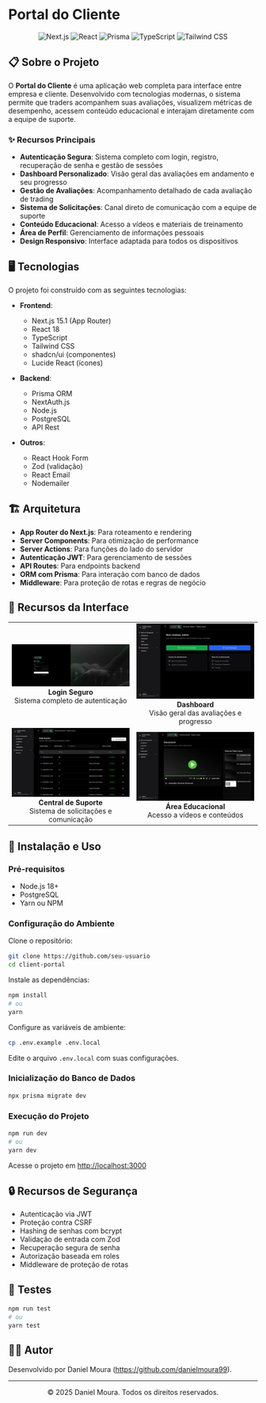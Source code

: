 # Portal do Cliente

<div align="center">
  <p>
    <img src="https://img.shields.io/badge/Next.js-15.1.0-black?style=flat-square&logo=next.js" alt="Next.js">
    <img src="https://img.shields.io/badge/React-18.2.0-61DAFB?style=flat-square&logo=react" alt="React">
    <img src="https://img.shields.io/badge/Prisma-6.1.0-2D3748?style=flat-square&logo=prisma" alt="Prisma">
    <img src="https://img.shields.io/badge/TypeScript-5+-3178C6?style=flat-square&logo=typescript" alt="TypeScript">
    <img src="https://img.shields.io/badge/Tailwind-3.4.1-38B2AC?style=flat-square&logo=tailwind-css" alt="Tailwind CSS">
  </p>
</div>

## 📋 Sobre o Projeto

O **Portal do Cliente** é uma aplicação web completa para interface entre empresa e cliente. Desenvolvido com tecnologias modernas, o sistema permite que traders acompanhem suas avaliações, visualizem métricas de desempenho, acessem conteúdo educacional e interajam diretamente com a equipe de suporte.

### ✨ Recursos Principais

- **Autenticação Segura**: Sistema completo com login, registro, recuperação de senha e gestão de sessões
- **Dashboard Personalizado**: Visão geral das avaliações em andamento e seu progresso
- **Gestão de Avaliações**: Acompanhamento detalhado de cada avaliação de trading
- **Sistema de Solicitações**: Canal direto de comunicação com a equipe de suporte
- **Conteúdo Educacional**: Acesso a vídeos e materiais de treinamento
- **Área de Perfil**: Gerenciamento de informações pessoais
- **Design Responsivo**: Interface adaptada para todos os dispositivos

## 🖥️ Tecnologias

O projeto foi construído com as seguintes tecnologias:

- **Frontend**:

  - Next.js 15.1 (App Router)
  - React 18
  - TypeScript
  - Tailwind CSS
  - shadcn/ui (componentes)
  - Lucide React (ícones)

- **Backend**:

  - Prisma ORM
  - NextAuth.js
  - Node.js
  - PostgreSQL
  - API Rest

- **Outros**:
  - React Hook Form
  - Zod (validação)
  - React Email
  - Nodemailer

## 🏗️ Arquitetura

- **App Router do Next.js**: Para roteamento e rendering
- **Server Components**: Para otimização de performance
- **Server Actions**: Para funções do lado do servidor
- **Autenticação JWT**: Para gerenciamento de sessões
- **API Routes**: Para endpoints backend
- **ORM com Prisma**: Para interação com banco de dados
- **Middleware**: Para proteção de rotas e regras de negócio

## 📱 Recursos da Interface

<div align="center">
  <table>
    <tr>
      <td align="center" width="33%">
        <img src="./docs/screenshots/auth/login.png" alt="Tela de Login" width="100%" /><br/>
        <strong>Login Seguro</strong><br/>
        Sistema completo de autenticação
      </td>
      <td align="center" width="33%">
        <img src="./docs/screenshots/dashboard/main-view.png" alt="Dashboard" width="100%" /><br/>
        <strong>Dashboard</strong><br/>
        Visão geral das avaliações e progresso
      </td>
    </tr>
    <tr>
      <td align="center" width="33%">
        <img src="./docs/screenshots/features/requests.png" alt="Central de Suporte" width="100%" /><br/>
        <strong>Central de Suporte</strong><br/>
        Sistema de solicitações e comunicação
      </td>
      <td align="center" width="33%">
        <img src="./docs/screenshots/features/educacional.png" alt="Área Educacional" width="100%" /><br/>
        <strong>Área Educacional</strong><br/>
        Acesso a vídeos e conteúdos
      </td>
    </tr>
  </table>
</div>

## 🚀 Instalação e Uso

### Pré-requisitos

- Node.js 18+
- PostgreSQL
- Yarn ou NPM

### Configuração do Ambiente

Clone o repositório:

```bash
git clone https://github.com/seu-usuario
cd client-portal
```

Instale as dependências:

```bash
npm install
# ou
yarn
```

Configure as variáveis de ambiente:

```bash
cp .env.example .env.local
```

Edite o arquivo `.env.local` com suas configurações.

### Inicialização do Banco de Dados

```bash
npx prisma migrate dev
```

### Execução do Projeto

```bash
npm run dev
# ou
yarn dev
```

Acesse o projeto em [http://localhost:3000](http://localhost:3000)

## 🔒 Recursos de Segurança

- Autenticação via JWT
- Proteção contra CSRF
- Hashing de senhas com bcrypt
- Validação de entrada com Zod
- Recuperação segura de senha
- Autorização baseada em roles
- Middleware de proteção de rotas

## 🧪 Testes

```bash
npm run test
# ou
yarn test
```

## 👨‍💻 Autor

Desenvolvido por Daniel Moura (https://github.com/danielmoura99).

---

<div align="center">
  <p>© 2025 Daniel Moura. Todos os direitos reservados.</p>
</div>
